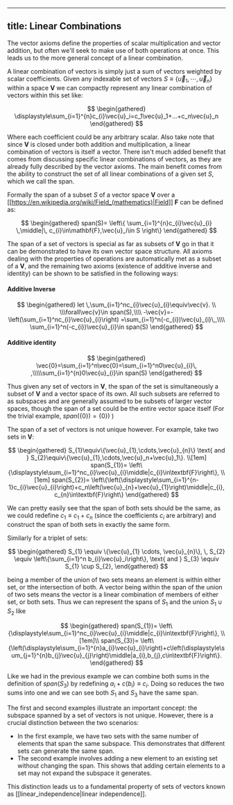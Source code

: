 
---
title: Linear Combinations
---


The vector axioms define the properties of scalar multiplication and vector addition, but often we'll seek to make use of both operations at once. This leads us to the more general concept of a linear combination.

A linear combination of vectors is simply just a sum of vectors weighted by scalar coefficients. Given any indexable set of vectors $S\equiv \{\vec{u}_1,\cdots,\vec{u}_n\}$ within a space $\textbf{V}$ we can compactly represent any linear combination of vectors within this set like: 

$$
\begin{gathered}
\displaystyle\sum_{i=1}^{n}c_{i}\vec{u}_i=c_1\vec{u}_1+...+c_n\vec{u}_n
\end{gathered}
$$


Where each coefficient could be any arbitrary scalar. Also take note that since $\textbf{V}$ is closed under both addition and multiplication, a linear combination of vectors is itself a vector. There isn't much added benefit that comes from discussing specific linear combinations of vectors, as they are already fully described by the vector axioms. The main benefit comes from the ability to construct the set of all linear combinations of a given set $S$, which we call the span.

Formally the span of a subset $S$ of a vector space $\textbf{V}$ over a  [[https://en.wikipedia.org/wiki/Field_(mathematics)|Field]] ${\textbf{F}}$ can be defined as:

$$
\begin{gathered}
span(S)= \left\{
\sum_{i=1}^{n}c_{i}\vec{u}_{i} \,\middle|\, c_{i}\in\mathbf{F},\vec{u}_i\in S
\right\}
\end{gathered}
$$

The span of a set of vectors is special as far as subsets of $\textbf{V}$ go in that it can be demonstrated to have its own vector space structure. All axioms dealing with the properties of operations are automatically met as a subset of a $\textbf{V}$, and the remaining two axioms (existence of additive inverse and identity) can be shown to be satisfied in the following ways:

#### Additive Inverse

$$
\begin{gathered}
let \,\sum_{i=1}^nc_{i}\vec{u}_{i}\equiv\vec{v}. \\ \\\forall\vec{v}\in span(S),\\\\ -\vec{v}=-\left(\sum_{i=1}^nc_{i}\vec{u}_{i}\right) =\sum_{i=1}^n(-c_{i})\vec{u}_{i}\,,\\\\ \sum_{i=1}^n(-c_{i})\vec{u}_{i}\in span(S)
\end{gathered}
$$

#### Additive identity

$$
\begin{gathered}
\vec{0}=\sum_{i=1}^n\vec{0}=\sum_{i=1}^n0\vec{u}_{i}\, ,\\\\\sum_{i=1}^{n}0\vec{u}_{i}\in span(S)
\end{gathered}
$$

Thus given any set of vectors in $\textbf{V}$, the span of the set is simultaneously a subset of $\textbf{V}$ and a vector space of its own. All such subsets are referred to as subspaces and are generally assumed to be subsets of larger vector spaces, though the span of a set could be the entire vector space itself (For the trivial example, $span(\{0\})=\{0\})$ )

The span of a set of vectors is not unique however. For example, take two sets in $\textbf{V}$:

$$
\begin{gathered}
S_{1}\equiv\{\vec{u}_{1},\cdots,\vec{u}_{n}\} \text{ and } S_{2}\equiv\{\vec{u}_{1},\cdots,\vec{u}_n+\vec{u}_1\}. \\[1em]
span(S_{1})= \left\{\displaystyle\sum_{i=1}^nc_{i}\vec{u}_{i}\middle|c_{i}\in\textbf{F}\right\}, \\[1em]
span(S_{2})= \left\{\left(\displaystyle\sum_{i=1}^{n-1}c_{i}\vec{u}_{i}\right)+c_n\left(\vec{u}_{n}+\vec{u}_{1}\right)\middle|c_{i}, c_{n}\in\textbf{F}\right\}
\end{gathered}
$$

We can pretty easily see that the span of both sets should be the same, as we could redefine $c_{1}\equiv c_{1}+c_{n}$ (since the coefficients $c_i$   are arbitrary) and construct the span of both sets in exactly the same form.

Similarly for a triplet of sets:

$$
\begin{gathered}
S_{1} \equiv \{\vec{u}_{1} \cdots, \vec{u}_{n}\}, \,
S_{2} \equiv \left\{\sum_{i=1}^n b_{i}\vec{u}_i\right\}, \text{ and }
S_{3} \equiv S_{1} \cup S_{2},
\end{gathered}
$$

being a member of the union of two sets means an element is within either set, or tthe intersection of both. A vector being within the span of the union of two sets means the vector is a linear combination of members of either set, or both sets. Thus we can represent the spans of $S_{1}$ and the union $S_{1}\cup S_{2}$ like

$$
\begin{gathered}
span(S_{1})= \left\{\displaystyle\sum_{i=1}^nc_{i}\vec{u}_{i}\middle|c_{i}\in\textbf{F}\right\}, \\[1em]\\
span(S_{3})= \left\{\left(\displaystyle\sum_{i=1}^{n}a_{i}\vec{u}_{i}\right)+c\left(\displaystyle\sum_{j=1}^{n}b_{j}\vec{u}_{j}\right)\middle|a_{i},b_{j},c\in\textbf{F}\right\}.
\end{gathered}
$$ 

Like we had in the previous example we can combine both sums in the definition of $span(S_{3})$ by redefining $a_{i}+c(b_{i})\equiv c_{i}$. Doing so reduces the two sums into one and we can see both $S_{1}$ and $S_{3}$ have the same span.

The first and second examples illustrate an important concept: the subspace spanned by a set of vectors is not unique. However, there is a crucial distinction between the two scenarios:

- In the first example, we have two sets with the same number of elements that span the same subspace. This demonstrates that different sets can generate the same span.
- The second example involves adding a new element to an existing set without changing the span. This shows that adding certain elements to a set may not expand the subspace it generates.

This distinction leads us to a fundamental property of sets of vectors known as [[linear_independence|linear independence]].


